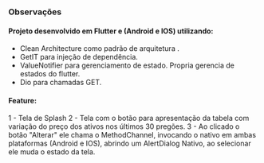 
### Observações

#### Projeto desenvolvido em Flutter e (Android e IOS) utilizando:
	
- Clean Architecture como padrão de arquitetura .
- GetIT para injeção de dependência.
- ValueNotifier para gerenciamento de estado. Propria gerencia de estados do flutter.
- Dio para chamadas GET.

#### Feature:

1 - Tela de Splash
2 - Tela com o botão para apresentação da tabela com variação do preço dos ativos nos últimos 30 pregões.
3 - Ao clicado o botão "Alterar" ele chama o MethodChannel, invocando o nativo em ambas plataformas (Android e IOS), abrindo um AlertDialog Nativo, ao selecionar ele muda o estado da tela.
